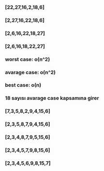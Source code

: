 ### [22,27,16,2,18,6]
### [2,27,16,22,18,6]
### [2,6,16,22,18,27]
### [2,6,16,18,22,27]



### worst case: o(n^2)
### avarage case: o(n^2)
### best case: o(n)

### 18 sayısı avarage case kapsamına girer

### [7,3,5,8,2,9,4,15,6]
### [2,3,5,8,7,9,4,15,6]
### [2,3,4,8,7,9,5,15,6]
### [2,3,4,5,7,9,8,15,6]
### [2,3,4,5,6,9,8,15,7]